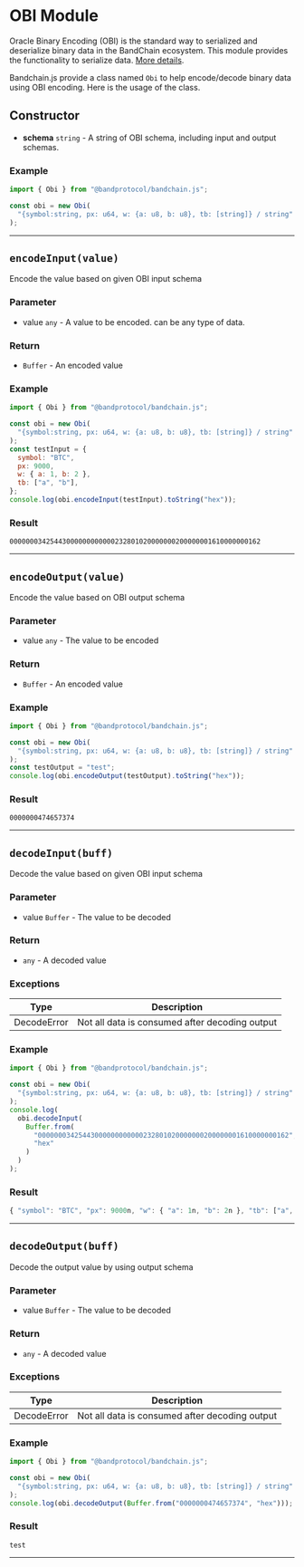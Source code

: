 <!--
order: 7
-->

# OBI Module

Oracle Binary Encoding (OBI) is the standard way to serialized and deserialize binary data in the BandChain ecosystem. This module provides the functionality to serialize data. [More details](../../technical-specifications/obi.md).

Bandchain.js provide a class named `Obi` to help encode/decode binary data using OBI encoding. Here is the usage of the class.

## Constructor

- **schema** `string` - A string of OBI schema, including input and output schemas.

### Example

```javascript
import { Obi } from "@bandprotocol/bandchain.js";

const obi = new Obi(
  "{symbol:string, px: u64, w: {a: u8, b: u8}, tb: [string]} / string"
);
```

---

## `encodeInput(value)`

Encode the value based on given OBI input schema

### Parameter

- value `any` - A value to be encoded. can be any type of data.

### Return

- `Buffer` - An encoded value

### Example

```javascript
import { Obi } from "@bandprotocol/bandchain.js";

const obi = new Obi(
  "{symbol:string, px: u64, w: {a: u8, b: u8}, tb: [string]} / string"
);
const testInput = {
  symbol: "BTC",
  px: 9000,
  w: { a: 1, b: 2 },
  tb: ["a", "b"],
};
console.log(obi.encodeInput(testInput).toString("hex"));
```

### Result

```
00000003425443000000000000232801020000000200000001610000000162
```

---

## `encodeOutput(value)`

Encode the value based on OBI output schema

### Parameter

- value `any` - The value to be encoded

### Return

- `Buffer` - An encoded value

### Example

```javascript
import { Obi } from "@bandprotocol/bandchain.js";

const obi = new Obi(
  "{symbol:string, px: u64, w: {a: u8, b: u8}, tb: [string]} / string"
);
const testOutput = "test";
console.log(obi.encodeOutput(testOutput).toString("hex"));
```

### Result

```
0000000474657374
```

---

## `decodeInput(buff)`

Decode the value based on given OBI input schema

### Parameter

- value `Buffer` - The value to be decoded

### Return

- `any` - A decoded value

### Exceptions

| Type        | Description                                    |
| ----------- | ---------------------------------------------- |
| DecodeError | Not all data is consumed after decoding output |

### Example

```javascript
import { Obi } from "@bandprotocol/bandchain.js";

const obi = new Obi(
  "{symbol:string, px: u64, w: {a: u8, b: u8}, tb: [string]} / string"
);
console.log(
  obi.decodeInput(
    Buffer.from(
      "00000003425443000000000000232801020000000200000001610000000162",
      "hex"
    )
  )
);
```

### Result

```javascript
{ "symbol": "BTC", "px": 9000n, "w": { "a": 1n, "b": 2n }, "tb": ["a", "b"] }
```

---

## `decodeOutput(buff)`

Decode the output value by using output schema

### Parameter

- value `Buffer` - The value to be decoded

### Return

- `any` - A decoded value

### Exceptions

| Type        | Description                                    |
| ----------- | ---------------------------------------------- |
| DecodeError | Not all data is consumed after decoding output |

### Example

```javascript
import { Obi } from "@bandprotocol/bandchain.js";

const obi = new Obi(
  "{symbol:string, px: u64, w: {a: u8, b: u8}, tb: [string]} / string"
);
console.log(obi.decodeOutput(Buffer.from("0000000474657374", "hex")));
```

### Result

```
test
```

---

